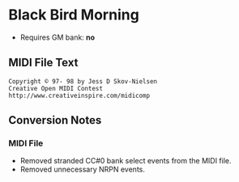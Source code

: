 # Black Bird Morning

* Requires GM bank: **no**

## MIDI File Text
```
Copyright © 97- 98 by Jess D Skov-Nielsen
Creative Open MIDI Contest
http://www.creativeinspire.com/midicomp
```
## Conversion Notes

### MIDI File

* Removed stranded CC#0 bank select events from the MIDI file.
* Removed unnecessary NRPN events.
